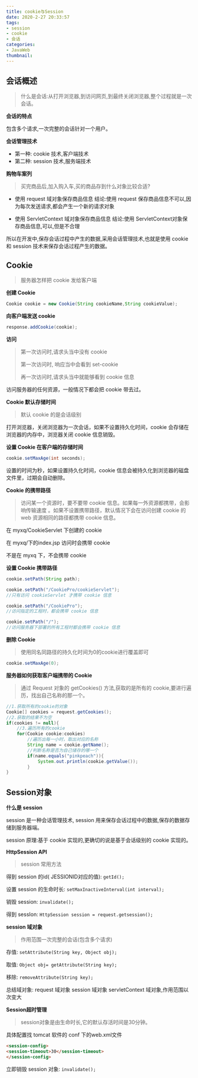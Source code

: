 ```yaml
---
title: cookie与Session
date: 2020-2-27 20:33:57
tags:
- session
- cookie
- 会话
categories:
- JavaWeb
thumbnail: 
---
```


## 会话概述

> 什么是会话:从打开浏览器,到访问网页,到最终关闭浏览器,整个过程就是一次会话。
>

**会话的特点**

包含多个请求,一次完整的会话针对一个用户。

**会话管理技术**

- 第一种: cookie 技术,客户端技术
- 第二种: session 技术,服务端技术
  

**购物车案列**

> 买完商品后,加入购入车,买的商品存到什么对象比较合适?

- 使用 request 域对象保存商品信息
  结论:使用 request 保存商品信息不可以,因为每次发送请求,都会产生一个新的请求对象

- 使用 ServletContext 域对象保存商品信息
  结论:使用 ServletContext对象保存商品信息,可以,但是不合理

所以在开发中,保存会话过程中产生的数据,采用会话管理技术,也就是使用 cookie 和  session 技术来保存会话过程产生的数据。

## Cookie

>服务器怎样把 cookie 发给客户端

**创建 Cookie**

```java
Cookie cookie = new Cookie(String cookieName,String cookieValue);
```

**向客户端发送 cookie**

```java
response.addCookie(cookie);
```

**访问**

> 第一次访问时,请求头当中没有 cookie
>
> 第一次访问时, 响应当中会看到 set-cookie
>
> 再一次访问时,请求头当中就能够看到 cookie 信息

访问服务器的任何资源，一般情况下都会把 cookie 带去过。

**Cookie 默认存储时间**

> 默认 cookie 的是会话级别

打开浏览器，关闭浏览器为一次会话，如果不设置持久化时间，cookie 会存储在浏览器的内存中，浏览器关闭 cookie 信息销毁。

**设置 Cookie 在客户端的存储时间**

```java
cookie.setMaxAge(int seconds);
```

设置的时间为秒，如果设置持久化时间，cookie 信息会被持久化到浏览器的磁盘文件里，过期会自动删除。

**Cookie 的携带路径**

> 访问某一个资源时，要不要带 cookie 信息。如果每一外资源都携带，会影响传输速度 。如果不设置携带路径，默认情况下会在访问创建 cookie 的 web 资源相同的路径都携带 cookie 信息。

在 myxq/CookieServlet 下创建的 cookie

在 myxq/下的index.jsp 访问时会携带 cookie

不是在 myxq 下，不会携带 cookie

**设置 Cookie 携带路径**

```java
cookie.setPath(String path);
```

```java
cookie.setPath("/CookiePro/cookieServlet");
//只有访问 cookieServlet 才携带 cookie 信息
```

```java
cookie.setPath("/CookiePro");
//访问指定的工程时，都会携带 cookie 信息
```

```java
cookie.setPath("/");
//访问服务器下部署的所有工程时都会携带 cookie 信息
```

**删除 Cookie**

> 使用同名同路径的持久化时间为0的cookie进行覆盖即可

```java
cookie.setMaxAge(0);
```

**服务器如何获取客户端携带的 Cookie**

> 通过 Request 对象的 getCookies() 方法,获取的是所有的 cookie,要进行遍历，找出自己名称的那一个。

```java
//1.获取所有的cookie的对象
Cookie[] cookies = request.getCookies();
//2.获取的结果不为空
if(cookies != null){
    //3.遍历所有的cookie
    for(Cookie cookie:cookies)
        //遍历出每一小时，取出对应的名称
        String name = cookie.getName();
    	//判断名称是否为自己储存的哪一个
    	if(name.equals("pinkpeach")){
            System.out.println(cookie.getValue());
        }
}
```

## Session对象

**什么是 session**

session 是一种会话管理技术, session 用来保存会话过程中的数据,保存的数据存储到服务器端。

session 原理:基于 cookie 实现的,更确切的说是基于会话级别的 cookie 实现的。

**HttpSession API**  

> session 常用方法

得到 session 的id( JESSIONID对应的值): `getId();`

设置 session 的生命时长: `setMaxInactiveInterval(int interval);`

销毁 session: `invalidate();`

得到 sessIon: `HttpSession session = request.getsession();`

**session 域对象**

> 作用范围一次完整的会话(包含多个请求)

存值: `setAttribute(String key, Object obj);`

取值: `Object obj= getAttribute(String key);`

移除: `removeAttribute(String key);`

总结域对象: request 域对象  session 域对象 servletContext 域对象,作用范围以次变大

**Session超时管理**

> session对象是由生命时长,它的默认存活时间是30分钟。

具体配置找 tomcat 软件的 conf 下的web.xml文件

```html
<session-config>
<session-timeout>30</session-timeout>
</session-config>
```

立即销毁 session 对象: `invalidate();`